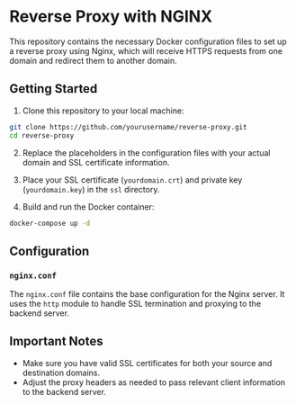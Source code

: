 # Reverse Proxy with NGINX

This repository contains the necessary Docker configuration files to set up a reverse proxy using Nginx, which will receive HTTPS requests from one domain and redirect them to another domain.

## Getting Started

1. Clone this repository to your local machine:

```bash
git clone https://github.com/yourusername/reverse-proxy.git
cd reverse-proxy
```

2. Replace the placeholders in the configuration files with your actual domain and SSL certificate information.

3. Place your SSL certificate (`yourdomain.crt`) and private key (`yourdomain.key`) in the `ssl` directory.

4. Build and run the Docker container:

```bash
docker-compose up -d
```

## Configuration

### `nginx.conf`

The `nginx.conf` file contains the base configuration for the Nginx server. It uses the `http` module to handle SSL termination and proxying to the backend server.
## Important Notes

- Make sure you have valid SSL certificates for both your source and destination domains.
- Adjust the proxy headers as needed to pass relevant client information to the backend server.